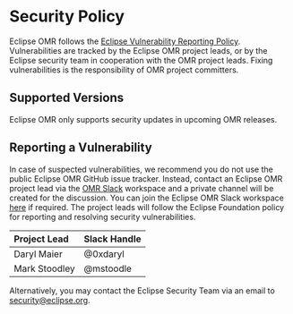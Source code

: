 # Security Policy

Eclipse OMR follows the [Eclipse Vulnerability Reporting Policy](https://www.eclipse.org/security/policy.php).  Vulnerabilities are tracked by the Eclipse OMR project leads, or by the Eclipse security team in cooperation with the OMR project leads.  Fixing vulnerabilities is the responsibility of OMR project committers.

## Supported Versions

Eclipse OMR only supports security updates in upcoming OMR releases.

## Reporting a Vulnerability

In case of suspected vulnerabilities, we recommend you do not use the public Eclipse OMR GitHub issue tracker.  Instead, contact an Eclipse OMR project lead via the [OMR Slack](https://eclipse-omr.slack.com) workspace and a private channel will be created for the discussion.  You can join the Eclipse OMR Slack workspace [here](https://join.slack.com/t/eclipse-omr/shared_invite/enQtMzg2ODIwODc4MTAyLWFiMzZkNmNhODc5OTM0MjgwZDdjNzg5YTg5NzM0ZmEzNTIyMGViMjk1YjYwNzczYjYwODc4YTM5MDk0NjIxMjg) if required.  The project leads will follow the Eclipse Foundation policy for reporting and resolving security vulnerabilities.

| Project Lead | Slack Handle |
| :--- | :--- |
| Daryl Maier | @0xdaryl |
| Mark Stoodley | @mstoodle |

Alternatively, you may contact the Eclipse Security Team via an email to security@eclipse.org.
